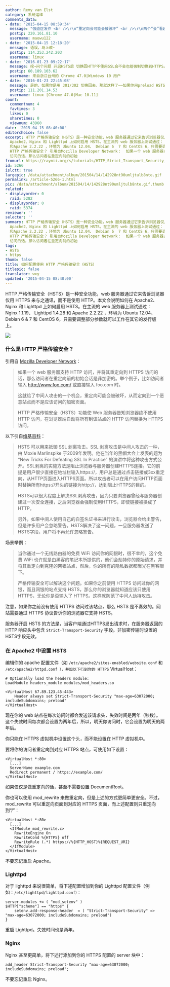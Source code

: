 ```yaml
---
author: Remy van Elst
category: 系统运维
comments_data:
- date: '2015-04-15 08:59:34'
  message: "强迫症发作 <br />\r\n“重定向会可能会被破坏” <br />\r\n两个“会”看起来很怪异。。。。。。"
  postip: 220.161.81.10
  username: maowu122
- date: '2015-04-15 12:18:20'
  message: 语误，马上改~
  postip: 114.253.242.203
  username: linux
- date: '2016-01-23 09:22:17'
  message: 挖~问个问题 开启HSTS后 切换回HTTP不使用SSL会不会也给强制切换到HTTPS。。无限循环？
  postip: 60.189.103.62
  username: 来自浙江台州的 Chrome 47.0|Windows 10 用户
- date: '2016-01-23 22:45:08'
  message: 是的，如果你是用 301/302 切换回去，那就这样了——如果你用preload HSTS ，那更完了。。。
  postip: 111.201.14.53
  username: linux [Chrome 47.0|Mac 10.11]
count:
  commentnum: 4
  favtimes: 3
  likes: 0
  sharetimes: 0
  viewnum: 43960
date: '2015-04-15 08:40:00'
editorchoice: false
excerpt: HTTP 严格传输安全（HSTS）是一种安全功能，web 服务器通过它来告诉浏览器仅用 HTTPS 来与之通讯，而不是使用 HTTP。本文会说明如何在
  Apache2、Nginx 和 Lighttpd 上如何启用 HSTS。在主流的 web 服务器上测试通过： Nginx1.1.19、 Lighttpd 1.4.28
  和Apache 2.2.22 ，环境为 Ubuntu 12.04、 Debian 6  7 和 CentOS 6，只需要调整部分参数就可以工作在其它的发行版上。  什么是
  HTTP 严格传输安全？ 引用自Mozilla Developer Network：  如果一个 web 服务器支持 HTTP 访问，并将其重定向到 HTTPS
  访问的话，那么访问者在重定向前的初始
fromurl: https://raymii.org/s/tutorials/HTTP_Strict_Transport_Security_for_Apache_NGINX_and_Lighttpd.html
id: 5266
islctt: true
largepic: /data/attachment/album/201504/14/142928nt90umljtulb8nte.gif
permalink: /article-5266-1.html
pic: /data/attachment/album/201504/14/142928nt90umljtulb8nte.gif.thumb.jpg
related:
- displayorder: 0
  raid: 5282
- displayorder: 0
  raid: 5374
reviewer: ''
selector: ''
summary: HTTP 严格传输安全（HSTS）是一种安全功能，web 服务器通过它来告诉浏览器仅用 HTTPS 来与之通讯，而不是使用 HTTP。本文会说明如何在
  Apache2、Nginx 和 Lighttpd 上如何启用 HSTS。在主流的 web 服务器上测试通过： Nginx1.1.19、 Lighttpd 1.4.28
  和Apache 2.2.22 ，环境为 Ubuntu 12.04、 Debian 6  7 和 CentOS 6，只需要调整部分参数就可以工作在其它的发行版上。  什么是
  HTTP 严格传输安全？ 引用自Mozilla Developer Network：  如果一个 web 服务器支持 HTTP 访问，并将其重定向到 HTTPS
  访问的话，那么访问者在重定向前的初始
tags:
- HSTS
- https
thumb: false
title: 如何配置使用 HTTP 严格传输安全（HSTS）
titlepic: false
translator: wxy
updated: '2015-04-15 08:40:00'
---
```


HTTP 严格传输安全（HSTS）是一种安全功能，web 服务器通过它来告诉浏览器仅用 HTTPS 来与之通讯，而不是使用 HTTP。本文会说明如何在 Apache2、Nginx 和 Lighttpd 上如何启用 HSTS。在主流的 web 服务器上测试通过： Nginx 1.1.19、 Lighttpd 1.4.28 和 Apache 2.2.22 ，环境为 Ubuntu 12.04、 Debian 6 & 7 和 CentOS 6，只需要调整部分参数就可以工作在其它的发行版上。


![](/data/attachment/album/201504/14/142928nt90umljtulb8nte.gif)


### 什么是 HTTP 严格传输安全？


引用自 [Mozilla Developer Network](https://developer.mozilla.org/en-US/docs/Security/HTTP_Strict_Transport_Security)：



> 
> 如果一个 web 服务器支持 HTTP 访问，并将其重定向到 HTTPS 访问的话，那么访问者在重定向前的初始会话是非加密的。举个例子，比如访问者输入 http://www.foo.com/ 或直接输入 foo.com 时。
> 
> 
> 这就给了中间人攻击的一个机会，重定向可能会被破坏，从而定向到一个恶意站点而不是应该访问的加密页面。
> 
> 
> HTTP 严格传输安全（HSTS）功能使 Web 服务器告知浏览器绝不使用 HTTP 访问，在浏览器端自动将所有到该站点的 HTTP 访问替换为 HTTPS 访问。
> 
> 
> 


以下引自[维基百科](http://zh.wikipedia.org/wiki/HTTP%E4%B8%A5%E6%A0%BC%E4%BC%A0%E8%BE%93%E5%AE%89%E5%85%A8)：



> 
> HSTS 可以用来抵御 SSL 剥离攻击。SSL 剥离攻击是中间人攻击的一种，由 Moxie Marlinspike 于2009年发明。他在当年的黑帽大会上发表的题为 “New Tricks For Defeating SSL In Practice” 的演讲中将这种攻击方式公开。SSL剥离的实施方法是阻止浏览器与服务器创建HTTPS连接。它的前提是用户很少直接在地址栏输入https://，用户总是通过点击链接或3xx重定向，从HTTP页面进入HTTPS页面。所以攻击者可以在用户访问HTTP页面时替换所有https://开头的链接为http://，达到阻止HTTPS的目的。<sup class="reference" id="cite_ref-9"></sup>
> 
> 
> HSTS可以很大程度上解决SSL剥离攻击，因为只要浏览器曾经与服务器创建过一次安全连接，之后浏览器会强制使用HTTPS，即使链接被换成了HTTP。
> 
> 
> 另外，如果中间人使用自己的自签名证书来进行攻击，浏览器会给出警告，但是许多用户会忽略警告。HSTS解决了这一问题，一旦服务器发送了HSTS字段，用户将不再允许忽略警告。
> 
> 
> 


场景举例：



> 
> 当你通过一个无线路由器的免费 WiFi 访问你的网银时，很不幸的，这个免费 WiFi 也许就是由黑客的笔记本所提供的，他们会劫持你的原始请求，并将其重定向到克隆的网银站点，然后，你的所有的隐私数据都曝光在黑客眼下。
> 
> 
> 严格传输安全可以解决这个问题。如果你之前使用 HTTPS 访问过你的网银，而且网银的站点支持 HSTS，那么你的浏览器就知道应该只使用 HTTPS，无论你是否输入了 HTTPS。这样就防范了中间人劫持攻击。
> 
> 
> 


注意，如果你之前没有使用 HTTPS 访问过该站点，那么 HSTS 是不奏效的。网站需要通过 HTTPS 协议告诉你的浏览器它支持 HSTS。


服务器开启 HSTS 的方法是，当客户端通过HTTPS发出请求时，在服务器返回的 HTTP 响应头中包含 `Strict-Transport-Security` 字段。非加密传输时设置的HSTS字段无效。


### 在 Apache2 中设置 HSTS


编辑你的 apache 配置文件（如 `/etc/apache2/sites-enabled/website.conf` 和 `/etc/apache2/httpd.conf ），并加以下行到你的 HTTPS` VirtualHost：



```
# Optionally load the headers module:
LoadModule headers_module modules/mod_headers.so

<VirtualHost 67.89.123.45:443>
    Header always set Strict-Transport-Security "max-age=63072000; includeSubdomains; preload"
</VirtualHost>

```

现在你的 web 站点在每次访问时都会发送该请求头，失效时间是两年（秒数）。这个失效时间每次都会设置为两年后，所以，明天你访问时，它会设置为明天的两年后。


你只能在 HTTPS 虚拟机中设置这个头，而不能设置在 HTTP 虚拟机中。


要将你的访问者重定向到对应 HTTPS 站点，可使用如下设置：



```
<VirtualHost *:80>
  [...]
  ServerName example.com
  Redirect permanent / https://example.com/
</VirtualHost>

```

如果仅仅是做重定向的话，甚至不需要设置 DocumentRoot。


你也可以使用 mod\_rewrite 来做重定向，但是上述的方式更简单更安全。不过，mod\_rewrite 可以重定向页面到对应的 HTTPS 页面，而上述配置则只重定向到“/”：



```
<VirtualHost *:80>
  [...]
  <IfModule mod_rewrite.c>
    RewriteEngine On
    RewriteCond %{HTTPS} off
    RewriteRule (.*) https://%{HTTP_HOST}%{REQUEST_URI}
  </IfModule>
</VirtualHost>

```

不要忘记重启 Apache。


### Lighttpd


对于 lighttpd 来说很简单，将下述配置增加到你的 Lighttpd 配置文件（例如：`/etc/lighttpd/lighttpd.conf）：`



```
server.modules += ( "mod_setenv" )
$HTTP["scheme"] == "https" {
    setenv.add-response-header  = ( "Strict-Transport-Security" => "max-age=63072000; includeSubdomains; preload")
}

```

重启 Lighttpd。失效时间也是两年。


### Nginx


Nginx 甚至更简单，将下述行添加到你的 HTTPS 配置的 server 块中：



```
add_header Strict-Transport-Security "max-age=63072000; includeSubdomains; preload";

```

不要忘记重启 Nginx。